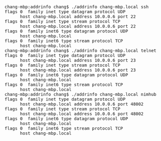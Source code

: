 <pre>
chang-mbp:addrinfo chang$ ./addrinfo chang-mbp.local ssh
flags 0  family inet type datagram protocol UDP
      host chang-mbp.local address 10.0.0.6 port 22
flags 0  family inet type stream protocol TCP
      host chang-mbp.local address 10.0.0.6 port 22
flags 0  family inet6 type datagram protocol UDP
      host chang-mbp.local
flags 0  family inet6 type stream protocol TCP
      host chang-mbp.local
chang-mbp:addrinfo chang$ ./addrinfo chang-mbp.local telnet
flags 0  family inet type datagram protocol UDP
      host chang-mbp.local address 10.0.0.6 port 23
flags 0  family inet type stream protocol TCP
      host chang-mbp.local address 10.0.0.6 port 23
flags 0  family inet6 type datagram protocol UDP
      host chang-mbp.local
flags 0  family inet6 type stream protocol TCP
      host chang-mbp.local
chang-mbp:addrinfo chang$ ./addrinfo chang-mbp.local nimhub
flags 0  family inet type datagram protocol UDP
      host chang-mbp.local address 10.0.0.6 port 48002
flags 0  family inet type stream protocol TCP
      host chang-mbp.local address 10.0.0.6 port 48002
flags 0  family inet6 type datagram protocol UDP
      host chang-mbp.local
flags 0  family inet6 type stream protocol TCP
      host chang-mbp.local
</pre>
